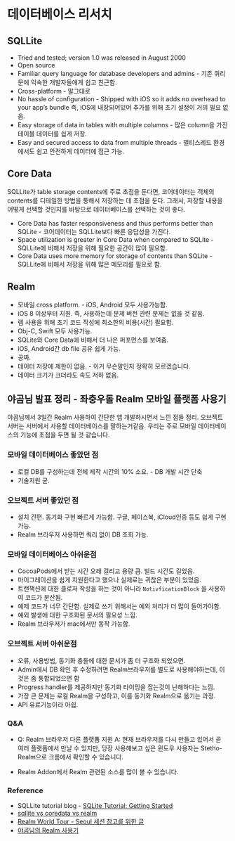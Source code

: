 # 데이터베이스 리서치

## SQLLite

* Tried and tested; version 1.0 was released in August 2000
* Open source
* Familiar query language for database developers and admins - 기존 쿼리문에 익숙한 개발자들에게 쉽고 친근함.
* Cross-platform - 말그대로
* No hassle of configuration - Shipped with iOS so it adds no overhead to your app’s bundle 즉, iOS에 내장되어있어 추가를 위해 초기 설정이 거의 필요 없음.
* Easy storage of data in tables with multiple columns - 많은 column을 가진 테이블 데이터를 쉽게 저장.
* Easy and secured access to data from multiple threads - 멀티스레드 환경에서도 쉽고 안전하게 데이터에 접근 가능.

## Core Data
SQLLite가 table storage contents에 주로 초점을 둔다면, 코어데이터는 객체의 contents를 디테일한 방법을 통해서 저장하는 데 초점을 둔다. 그래서, 저장할 내용을 어떻게 선택할 것인지를 바탕으로 데이터베이스를 선택하는 것이 좋다.

* Core Data has faster responsiveness and thus performs better than SQLite - 코어데이터는 SQLLite보다 빠른 응답성을 가진다.
* Space utilization is greater in Core Data when compared to SQLite - SQLLite에 비해서 저장을 위해 필요한 공간이 많이 필요함.
* Core Data uses more memory for storage of contents than SQLite - SQLLite에 비해서 저장을 위해 많은 메모리를 필요로 함.

## Realm
* 모바일 cross platform. - iOS, Android 모두 사용가능함.
* iOS 8 이상부터 지원. 즉, 사용하는데 문제 버전 관련 문제는 없을 것 같음.
* 렘 사용을 위해 초기 코드 작성에 최소한의 비용(시간) 필요함.
* Obj-C, Swift 모두 사용가능.
* SQLite와 Core Data에 비해서 더 나은 퍼포먼스를 보여줌.
* iOS, Android간 db file 공유 쉽게 가능.
* 공짜.
* 데이터 저장에 제한이 없음. - 이거 무슨말인지 정확히 모르겠습니다.
* 데이터 크기가 크더라도 속도 저하 없음.

## 야곰님 발표 정리 - 좌충우돌 Realm 모바일 플랫폼 사용기
야곰님께서 3일간 Realm 사용하여 간단한 앱 개발하시면서 느낀 점들 정리. 오브젝트 서버는 서버에서 사용할 데이터베이스를 말하는거같음. 우리는 주로 모바일 데이터베이스의 기능에 초점을 두면 될 것 같습니다.

### 모바일 데이터베이스 좋았던 점
* 로컬 DB를 구성하는데 전체 제작 시간의 10% 소요. - DB 개발 시간 단축
* 기술지원 굳.

### 오브젝트 서버 좋았던 점
* 설치 간편. 동기화 구현 빠르게 가능함. 구글, 페이스북, iCloud인증 등도 쉽게 구현 가능.
* Realm 브라우저 사용하면 쿼리 없이 DB 조회 가능.

### 모바일 데이터베이스 아쉬운점
* CocoaPods에서 받는 시간 오래 걸리고 용량 큼. 빌드 시간도 길었음.
* 마이그레이션을 쉽게 지원한다고 했으나 실제로는 귀찮은 부분이 있었음.
* 트랜잭션에 대한 클로저 작성을 하는 것이 아니라 `NotivficationBlock` 을 사용하여 코드가 분산됨.
* 예제 코드가 너무 간단함. 실제로 쓰기 위해서는 예외 처리가 더 많이 들어가야함.
* 예외 발생에 대한 구조화된 문서의 필요성 느낌.
* Realm 브라우저가 mac에서만 동작 가능함.

### 오브젝트 서버 아쉬운점
* 오류, 사용방법, 동기화 충돌에 대한 문서가 좀 더 구조화 되었으면.
* Admin에서 DB 확인 후 수정하려면 Realm브라우저를 별도로 사용해야하는데, 이것은 좀 통합되었으면 함
* Progress handler를 제공하지만 동기화 타이밍을 잡는것이 난해하다는 느낌.
* 가장 큰 문제는 로컬 Realm을 구성하고, 이를 동기화 Realm으로 옮기는 과정.
* API 유료기능이라 아쉽.

### Q&A

* Q: Realm 브라우저 다른 플랫폼 지원
A: 현재 브라우저를 다시 만들고 있어서 곧 여러 플랫폼에서 만날 수 있지만, 당장 사용해보고 싶은 윈도우 사용자는 Stetho-Realm으로 크롬에서 확인할 수 있습니다.

* Realm Addon에서 Realm 관련된 소스를 많이 볼 수 있습니다.

### Reference

* SQLLite tutorial blog - [SQLite Tutorial: Getting Started](https://www.raywenderlich.com/123579/sqlite-tutorial-swift)
* [sqllite vs coredata vs realm](https://medium.com/@hiddenbrains/sqlite-core-data-and-realm-which-one-to-choose-for-ios-database-b12c0cd424df)
* [Realm World Tour - Seoul 세션 참고를 위한 글](http://sonim1.tistory.com/192)
* [야곰님의 Realm 사용기](https://news.realm.io/kr/news/develop-app-in-3-days-with-rmp/)

